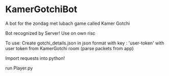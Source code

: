 # KamerGotchiBot
A bot for the zondag met lubach game called Kamer Gotchi

Bot recognized by Server! Use on own risc


To use:
Create gotchi_details.json in json format with key : 'user-token' with user token from KamerGotchi room (parse packets from app)

Import requests into python!

run Player.py
